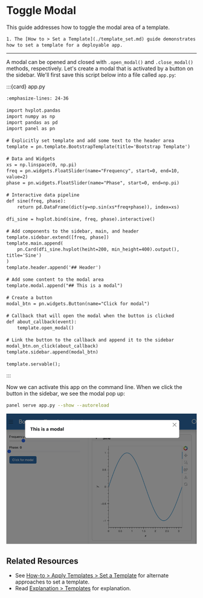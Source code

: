 # Toggle Modal

This guide addresses how to toggle the modal area of a template.

```{admonition} Prerequisites
1. The [How to > Set a Template](./template_set.md) guide demonstrates how to set a template for a deployable app.
```

---

A modal can be opened and closed with `.open_modal()` and `.close_modal()` methods, respectively. Let's create a modal that is activated by a button on the sidebar. We'll first save this script below into a file called `app.py`:

:::{card} app.py
``` {code-block} python
:emphasize-lines: 24-36

import hvplot.pandas
import numpy as np
import pandas as pd
import panel as pn

# Explicitly set template and add some text to the header area
template = pn.template.BootstrapTemplate(title='Bootstrap Template')

# Data and Widgets
xs = np.linspace(0, np.pi)
freq = pn.widgets.FloatSlider(name="Frequency", start=0, end=10, value=2)
phase = pn.widgets.FloatSlider(name="Phase", start=0, end=np.pi)

# Interactive data pipeline
def sine(freq, phase):
    return pd.DataFrame(dict(y=np.sin(xs*freq+phase)), index=xs)

dfi_sine = hvplot.bind(sine, freq, phase).interactive()

# Add components to the sidebar, main, and header
template.sidebar.extend([freq, phase])
template.main.append(
    pn.Card(dfi_sine.hvplot(heiht=200, min_height=400).output(), title='Sine')
)
template.header.append('## Header')

# Add some content to the modal area
template.modal.append("## This is a modal")

# Create a button
modal_btn = pn.widgets.Button(name="Click for modal")

# Callback that will open the modal when the button is clicked
def about_callback(event):
    template.open_modal()

# Link the button to the callback and append it to the sidebar
modal_btn.on_click(about_callback)
template.sidebar.append(modal_btn)

template.servable();
```
:::

Now we can activate this app on the command line. When we click the button in the sidebar, we see the modal pop up:

```bash
panel serve app.py --show --autoreload
```

<img src="../../_static/images/template_arrange_modal.png" alt="example panel app with an active modal">

## Related Resources

- See [How-to > Apply Templates > Set a Template](./template_set.md) for alternate approaches to set a template.
- Read [Explanation > Templates](../../explanation/templates/templates_overview.md) for explanation.
